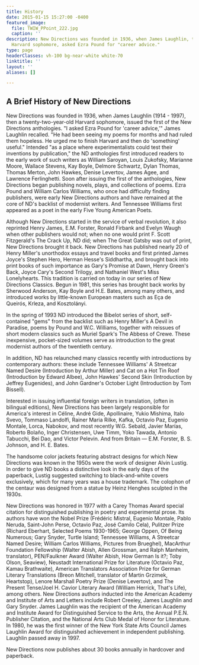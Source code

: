 ```yaml
---
title: History
date: 2015-01-15 15:27:00 -0400
featured_image:
  file: TWIW_PPoint_222.jpg
  caption: ''
description: New Directions was founded in 1936, when James Laughlin, then a twenty-two-year-old
  Harvard sophomore, asked Ezra Pound for "career advice."
type: page
headerClasses: vh-100 bg-near-white white-70
linktitle: ''
layout: ''
aliases: []

---
```

## A Brief History of New Directions

New Directions was founded in 1936, when James Laughlin (1914 - 1997), then a twenty-two-year-old Harvard sophomore, issued the first of the New Directions anthologies. "I asked Ezra Pound for 'career advice,'" James Laughlin recalled. "He had been seeing my poems for months and had ruled them hopeless. He urged me to finish Harvard and then do 'something' useful." Intended "as a place where experimentalists could test their inventions by publication," the ND anthologies first introduced readers to the early work of such writers as William Saroyan, Louis Zukofsky, Marianne Moore, Wallace Stevens, Kay Boyle, Delmore Schwartz, Dylan Thomas, Thomas Merton, John Hawkes, Denise Levertov, James Agee, and Lawrence Ferlinghetti. Soon after issuing the first of the anthologies, New Directions began publishing novels, plays, and collections of poems. Ezra Pound and William Carlos Williams, who once had difficulty finding publishers, were early New Directions authors and have remained at the core of ND's backlist of modernist writers. And Tennessee Williams first appeared as a poet in the early Five Young American Poets.

Although New Directions started in the service of verbal revolution, it also reprinted Henry James, E.M. Forster, Ronald Firbank and Evelyn Waugh when other publishers would not; when no one would print F. Scott Fitzgerald's The Crack Up, ND did; when The Great Gatsby was out of print, New Directions brought it back. New Directions has published nearly 20 of Henry Miller's unorthodox essays and travel books and first printed James Joyce's Stephen Hero, Herman Hesse's Siddhartha, and brought back into print books of such importance as Gary's Promise at Dawn, Henry Green's Back, Joyce Cary's Second Trilogy, and Nathaniel West's Miss Lonelyhearts. This tradition is carried on today in our series of New Directions Classics. Begun in 1981, this series has brought back works by Sherwood Anderson, Kay Boyle and H.E. Bates, among many others, and introduced works by little-known European masters such as Eça de Queirós, Krleza, and Kosztolányi.

In the spring of 1993 ND introduced the Bibelot series of short, self-contained "gems" from the backlist such as Henry Miller's A Devil in Paradise, poems by Pound and W.C. Williams, together with reissues of short modern classics such as Muriel Spark's The Abbess of Crewe. These inexpensive, pocket-sized volumes serve as introduction to the great modernist authors of the twentieth century.

In addition, ND has relaunched many classics recently with introductions by contemporary authors: these include Tennessee Williams' A Streetcar Named Desire (Introduction by Arthur Miller) and Cat on a Hot Tin Roof (Introduction by Edward Albee), John Hawkes' Second Skin (Introduction by Jeffrey Eugenides), and John Gardner's October Light (Introduction by Tom Bissell).

Interested in issuing influential foreign writers in translation, (often in bilingual editions), New Directions has been largely responsible for America's interest in Céline, André Gide, Apollinaire, Yukio Mishima, Italo Svevo, Tommaso Landolfi, Rainer Maria Rilke, Kafka, Octavio Paz, Eugenio Montale, Lorca, Nabokov, and most recently W.G. Sebald, Javier Marías, Roberto Bolaño, Inger Christensen, Uwe Timm, Yoko Tawada, Antonio Tabucchi, Bei Dao, and Victor Pelevin. And from Britain — E.M. Forster, B. S. Johnson, and H. E. Bates.

The handsome color jackets featuring abstract designs for which New Directions was known in the 1950s were the work of designer Alvin Lustig. In order to give ND books a distinctive look in the early days of the paperback, Lustig suggested switching to black-and-white covers exclusively, which for many years was a house trademark. The colophon of the centaur was designed from a statue by Heinz Henghes sculpted in the 1930s.

New Directions was honored in 1977 with a Carey Thomas Award special citation for distinguished publishing in poetry and experimental prose. Its authors have won the Nobel Prize (Frédéric Mistral, Eugenio Montale, Pablo Neruda, Saint-John Perse, Octavio Paz, José Camilo Cela), Pulitzer Prize (Richard Eberhart, Selected Poems 1930-1965; George Oppen, Of Being Numerous; Gary Snyder, Turtle Island; Tennessee Williams, A Streetcar Named Desire; William Carlos Williams, Pictures from Brueghel), MacArthur Foundation Fellowship (Walter Abish, Allen Grossman, and Ralph Manheim, translator), PEN/Faulkner Award (Walter Abish, How German Is it?; Toby Olson, Seaview), Neustadt International Prize for Literature (Octavio Paz, Kamau Brathwaite), American Translators Association Prize for German Literary Translations (Breon Mitchell, translator of Martin Grzimek, Heartstop), Lenore Marshall Poetry Prize (Denise Levertov), and The Present Tense/Joel H. Cavior Literary Award (William Herrick, That's Life), among others. New Directions authors inducted into the American Academy and Institute of Arts and Letters include Robert Creeley, James Laughlin and Gary Snyder. James Laughlin was the recipient of the American Academy and Institute Award for Distinguished Service to the Arts, the Annual P.E.N. Publisher Citation, and the National Arts Club Medal of Honor for Literature. In 1980, he was the first winner of the New York State Arts Council James Laughlin Award for distinguished achievement in independent publishing. Laughlin passed away in 1997.

New Directions now publishes about 30 books annually in hardcover and paperback.
